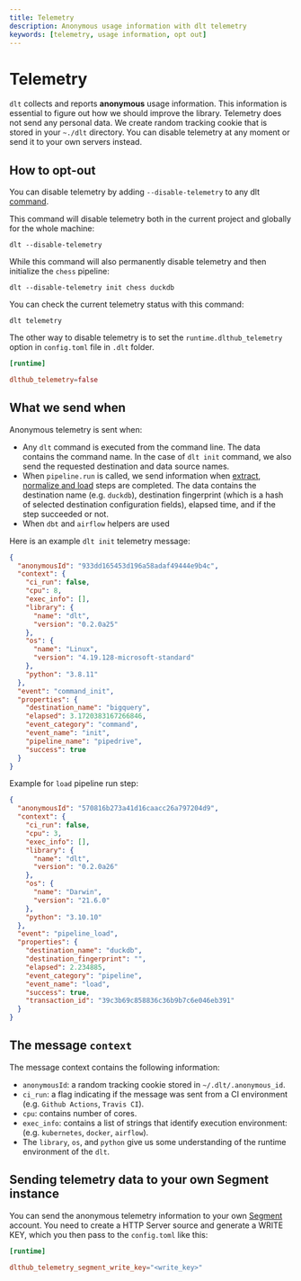 ```yaml
---
title: Telemetry
description: Anonymous usage information with dlt telemetry
keywords: [telemetry, usage information, opt out]
---
```


# Telemetry

`dlt` collects and reports **anonymous** usage information. This information is essential to figure
out how we should improve the library. Telemetry does not send any personal data. We create random
tracking cookie that is stored in your `~./dlt` directory. You can disable telemetry at any moment
or send it to your own servers instead.

## How to opt-out

You can disable telemetry by adding `--disable-telemetry` to any dlt
[command](command-line-interface.md).

This command will disable telemetry both in the current project and globally for the whole machine:

```shell
dlt --disable-telemetry
```

While this command will also permanently disable telemetry and then initialize the `chess` pipeline:

```shell
dlt --disable-telemetry init chess duckdb
```

You can check the current telemetry status with this command:

```shell
dlt telemetry
```

The other way to disable telemetry is to set the `runtime.dlthub_telemetry` option in `config.toml`
file in `.dlt` folder.

```toml
[runtime]

dlthub_telemetry=false
```

## What we send when

Anonymous telemetry is sent when:

- Any `dlt` command is executed from the command line. The data contains the command name. In the
  case of `dlt init` command, we also send the requested destination and data source names.
- When `pipeline.run` is called, we send information when
  [extract, normalize and load](explainers/how-dlt-works.md) steps are completed. The data contains
  the destination name (e.g. `duckdb`), destination fingerprint (which is a hash of selected destination configuration fields), elapsed time, and if the step succeeded or not.
- When `dbt` and `airflow` helpers are used

Here is an example `dlt init` telemetry message:

```json
{
  "anonymousId": "933dd165453d196a58adaf49444e9b4c",
  "context": {
    "ci_run": false,
    "cpu": 8,
    "exec_info": [],
    "library": {
      "name": "dlt",
      "version": "0.2.0a25"
    },
    "os": {
      "name": "Linux",
      "version": "4.19.128-microsoft-standard"
    },
    "python": "3.8.11"
  },
  "event": "command_init",
  "properties": {
    "destination_name": "bigquery",
    "elapsed": 3.1720383167266846,
    "event_category": "command",
    "event_name": "init",
    "pipeline_name": "pipedrive",
    "success": true
  }
}
```

Example for `load` pipeline run step:

```json
{
  "anonymousId": "570816b273a41d16caacc26a797204d9",
  "context": {
    "ci_run": false,
    "cpu": 3,
    "exec_info": [],
    "library": {
      "name": "dlt",
      "version": "0.2.0a26"
    },
    "os": {
      "name": "Darwin",
      "version": "21.6.0"
    },
    "python": "3.10.10"
  },
  "event": "pipeline_load",
  "properties": {
    "destination_name": "duckdb",
    "destination_fingerprint": "",
    "elapsed": 2.234885,
    "event_category": "pipeline",
    "event_name": "load",
    "success": true,
    "transaction_id": "39c3b69c858836c36b9b7c6e046eb391"
  }
}
```

## The message `context`

The message context contains the following information:

- `anonymousId`: a random tracking cookie stored in `~/.dlt/.anonymous_id`.
- `ci_run`: a flag indicating if the message was sent from a CI environment (e.g. `Github Actions`,
  `Travis CI`).
- `cpu`: contains number of cores.
- `exec_info`: contains a list of strings that identify execution environment: (e.g. `kubernetes`,
  `docker`, `airflow`).
- The `library`, `os`, and `python` give us some understanding of the runtime environment of the
  `dlt`.

## Sending telemetry data to your own Segment instance

You can send the anonymous telemetry information to your own [Segment](https://segment.com/)
account. You need to create a HTTP Server source and generate a WRITE KEY, which you then pass to
the `config.toml` like this:

```toml
[runtime]

dlthub_telemetry_segment_write_key="<write_key>"
```
